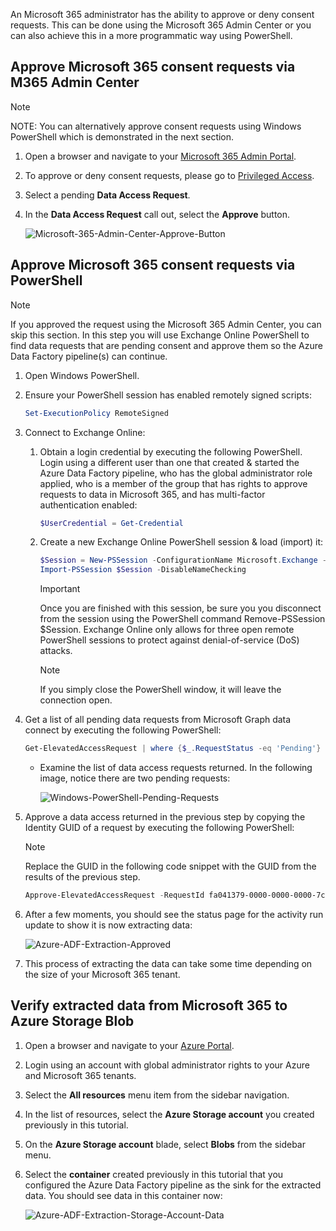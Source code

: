 <!-- markdownlint-disable MD002 MD041 -->

An Microsoft 365 administrator has the ability to approve or deny consent requests. This can be done using the Microsoft 365 Admin Center or you can also achieve this in a more programmatic way using PowerShell.

## Approve Microsoft 365 consent requests via M365 Admin Center

> [!NOTE]
> NOTE: You can alternatively approve consent requests using Windows PowerShell which is demonstrated in the next section.

1. Open a browser and navigate to your [Microsoft 365 Admin Portal](https://admin.microsoft.com).

1. To approve or deny consent requests, please go to [Privileged Access](https://portal.office.com/adminportal/home#/Settings/PrivilegedAccess).

1. Select a pending **Data Access Request**.

1. In the **Data Access Request** call out, select the **Approve** button.

    ![Microsoft-365-Admin-Center-Approve-Button](images/data-connect-m365-approve.png)

## Approve Microsoft 365 consent requests via PowerShell

> [!NOTE]
> If you approved the request using the Microsoft 365 Admin Center, you can skip this section.
> In this step you will use Exchange Online PowerShell to find data requests that are pending consent and approve them so the Azure Data Factory pipeline(s) can continue.

1. Open Windows PowerShell.
1. Ensure your PowerShell session has enabled remotely signed scripts:

    ```powershell
    Set-ExecutionPolicy RemoteSigned
    ```

1. Connect to Exchange Online:

    1. Obtain a login credential by executing the following PowerShell. Login using a different user than one that created & started the Azure Data Factory pipeline, who has the global administrator role applied, who is a member of the group that has rights to approve requests to data in Microsoft 365, and has multi-factor authentication enabled:

        ```powershell
        $UserCredential = Get-Credential
        ```

    1. Create a new Exchange Online PowerShell session & load (import) it:

        ```powershell
        $Session = New-PSSession -ConfigurationName Microsoft.Exchange -ConnectionUri https://ps.protection.outlook.com/powershell-liveid/ -Credential $UserCredential -Authentication Basic -AllowRedirection
        Import-PSSession $Session -DisableNameChecking
        ```

        > [!IMPORTANT]
        > Once you are finished with this session, be sure you you disconnect from the session using the PowerShell command Remove-PSSession $Session. Exchange Online only allows for three open remote PowerShell sessions to protect against denial-of-service (DoS) attacks.

        > [!NOTE]
        > If you simply close the PowerShell window, it will leave the connection open.

1. Get a list of all pending data requests from Microsoft Graph data connect by executing the following PowerShell:

    ```powershell
    Get-ElevatedAccessRequest | where {$_.RequestStatus -eq 'Pending'} | select RequestorUPN, Service, Identity, RequestedAccess | fl
    ```

    - Examine the list of data access requests returned. In the following image, notice there are two pending requests:

        ![Windows-PowerShell-Pending-Requests](images/data-connect-ps-pending-requests.png)

1. Approve a data access returned in the previous step by copying the Identity GUID of a request by executing the following PowerShell:

    > [!NOTE]
    > Replace the GUID in the following code snippet with the GUID from the results of the previous step.

    ```powershell
    Approve-ElevatedAccessRequest -RequestId fa041379-0000-0000-0000-7cd5691484bd -Comment 'approval request granted'
    ```

1. After a few moments, you should see the status page for the activity run update to show it is now extracting data:

    ![Azure-ADF-Extraction-Approved](images/data-connect-adf-extraction-approved.png)

1. This process of extracting the data can take some time depending on the size of your Microsoft 365 tenant.

## Verify extracted data from Microsoft 365 to Azure Storage Blob

1. Open a browser and navigate to your [Azure Portal](https://portal.azure.com/).

1. Login using an account with global administrator rights to your Azure and Microsoft 365 tenants.

1. Select the **All resources** menu item from the sidebar navigation.

1. In the list of resources, select the **Azure Storage account** you created previously in this tutorial.

1. On the **Azure Storage account** blade, select **Blobs** from the sidebar menu.

1. Select the **container** created previously in this tutorial that you configured the Azure Data Factory pipeline as the sink for the extracted data. You should see data in this container now:

    ![Azure-ADF-Extraction-Storage-Account-Data](images/data-connect-adf-extracted-data-in-blob.png)

